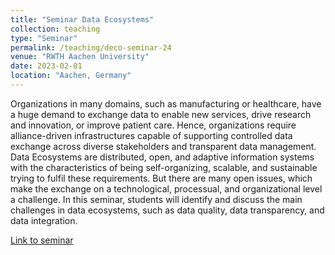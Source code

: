 ```yaml
---
title: "Seminar Data Ecosystems"
collection: teaching
type: "Seminar"
permalink: /teaching/deco-seminar-24
venue: "RWTH Aachen University"
date: 2023-02-01
location: "Aachen, Germany"
---
```


Organizations in many domains, such as manufacturing or healthcare, have a huge demand to exchange data to enable new services, drive research and innovation, or improve patient care.
Hence, organizations require alliance-driven infrastructures capable of supporting controlled data exchange across diverse stakeholders and transparent data management. Data Ecosystems are distributed, open, and adaptive information systems with the characteristics of being self-organizing, scalable, and sustainable trying to fulfil these requirements.
But there are many open issues, which make the exchange on a technological, processual, and organizational level a challenge. In this seminar, students will identify and discuss the main challenges in data ecosystems, such as data quality, data transparency, and data integration.

<a href="https://dbis.rwth-aachen.de/dbis/index.php/2022/seminar-data-ecosystems-2/">Link to seminar</a>